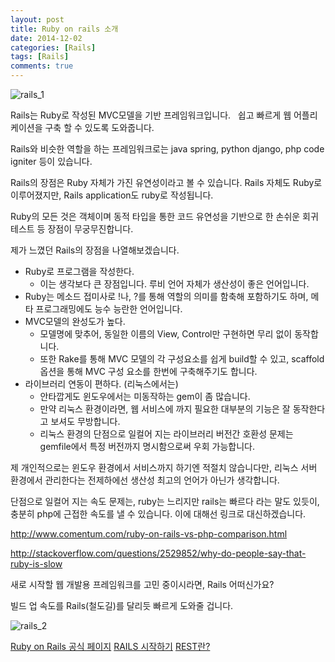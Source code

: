 ```yaml
---
layout: post
title: Ruby on rails 소개
date: 2014-12-02
categories: [Rails]
tags: [Rails]
comments: true
---
```


![rails_1](/img/rails_1.jpg)

Rails는 Ruby로 작성된 MVC모델을 기반 프레임워크입니다.
 
쉽고 빠르게 웹 어플리케이션을 구축 할 수 있도록 도와줍니다.

Rails와 비슷한 역할을 하는 프레임워크로는 java spring, python django, php code igniter 등이 있습니다.

Rails의 장점은 Ruby 자체가 가진 유연성이라고 볼 수 있습니다.
Rails 자체도 Ruby로 이루어졌지만, Rails application도 ruby로 작성됩니다.

Ruby의 모든 것은 객체이며 동적 타입을 통한 코드 유연성을 기반으로 한 손쉬운 회귀 테스트 등 장점이 무궁무진합니다.

제가 느꼈던 Rails의 장점을 나열해보겠습니다.

* Ruby로 프로그램을 작성한다.
    * 이는 생각보다 큰 장점입니다. 루비 언어 자체가 생산성이 좋은 언어입니다.
* Ruby는 메소드 접미사로 !나, ?를 통해 역할의 의미를 함축해 포함하기도 하며, 메타 프로그래밍에도 능수 능란한 언어입니다.
* MVC모델의 완성도가 높다.
    * 모델명에 맞추어, 동일한 이름의 View, Control만 구현하면 무리 없이 동작합니다.
    * 또한 Rake를 통해 MVC 모델의 각 구성요소를 쉽게 build할 수 있고, scaffold 옵션을 통해 MVC 구성 요소를 한번에 구축해주기도 합니다.
* 라이브러리 연동이 편하다. (리눅스에서는)
    * 안타깝게도 윈도우에서는 미동작하는 gem이 좀 많습니다.
    * 만약 리눅스 환경이라면, 웹 서비스에 까지 필요한 대부분의 기능은 잘 동작한다고 보셔도 무방합니다.
    * 리눅스 환경의 단점으로 일컬어 지는 라이브러리 버전간 호환성 문제는 gemfile에서 특정 버전까지 명시함으로써 우회 가능합니다.

제 개인적으로는 윈도우 환경에서 서비스까지 하기엔 적절치 않습니다만, 리눅스 서버 환경에서 관리한다는 전제하에선 생산성 최고의 언어가 아닌가 생각합니다.

단점으로 일컬어 지는 속도 문제는, ruby는 느리지만 rails는 빠르다 라는 말도 있듯이, 충분히 php에 근접한 속도를 낼 수 있습니다. 
이에 대해선 링크로 대신하겠습니다.

<http://www.comentum.com/ruby-on-rails-vs-php-comparison.html>

<http://stackoverflow.com/questions/2529852/why-do-people-say-that-ruby-is-slow>


새로 시작할 웹 개발용 프레임워크를 고민 중이시라면, Rails 어떠신가요?

빌드 업 속도를 Rails(철도길)를 달리듯 빠르게 도와줄 겁니다.

![rails_2](/img/rails_2.jpg)

[Ruby on Rails 공식 페이지](http://rubyonrails.org/)
[RAILS 시작하기](http://rubykr.github.io/rails_guides/getting_started.html)
[REST란?](http://www.joinc.co.kr/modules/moniwiki/wiki.php/man/12/rest/about#s-2.1)
